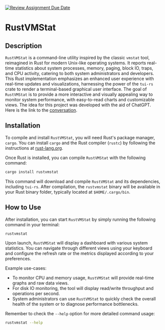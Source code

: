 [![Review Assignment Due Date](https://classroom.github.com/assets/deadline-readme-button-24ddc0f5d75046c5622901739e7c5dd533143b0c8e959d652212380cedb1ea36.svg)](https://classroom.github.com/a/RQfdh2iK)
# RustVMStat

## Description

`RustVMStat` is a command-line utility inspired by the classic `vmstat` tool, reimagined in Rust for modern Unix-like operating systems. It reports real-time statistics about system processes, memory, paging, block IO, traps, and CPU activity, catering to both system administrators and developers. This Rust implementation emphasizes an enhanced user experience with real-time updates and visualizations, harnessing the power of the `tui-rs` crate to render a terminal-based graphical user interface. The goal of `RustVMStat` is to provide a more interactive and visually appealing way to monitor system performance, with easy-to-read charts and customizable views. The idea for this project was developed with the aid of ChatGPT. Here is the link to the [conversation](https://chat.openai.com/share/2873ea3b-068b-49d5-849f-cba1257fcc4e).

## Installation

To compile and install `RustVMStat`, you will need Rust's package manager, `cargo`. You can install `cargo` and the Rust compiler (`rustc`) by following the instructions at [rust-lang.org](https://www.rust-lang.org/tools/install).

Once Rust is installed, you can compile `RustVMStat` with the following command:

```sh
cargo install rustvmstat
```

This command will download and compile `RustVMStat` and its dependencies, including `tui-rs`. After compilation, the `rustvmstat` binary will be available in your Rust binary folder, typically located at `$HOME/.cargo/bin`.

## How to Use

After installation, you can start `RustVMStat` by simply running the following command in your terminal:

```sh
rustvmstat
```

Upon launch, `RustVMStat` will display a dashboard with various system statistics. You can navigate through different views using your keyboard and configure the refresh rate or the metrics displayed according to your preferences.

Example use-cases:

- To monitor CPU and memory usage, `RustVMStat` will provide real-time graphs and raw data views.
- For disk IO monitoring, the tool will display read/write throughput and operations per second.
- System administrators can use `RustVMStat` to quickly check the overall health of the system or to diagnose performance bottlenecks.

Remember to check the `--help` option for more detailed command usage:

```sh
rustvmstat --help
```


